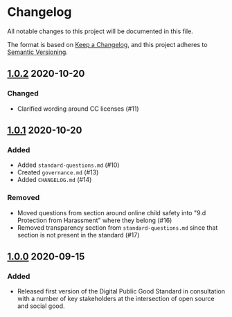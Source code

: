 # Changelog
All notable changes to this project will be documented in this file.

The format is based on [Keep a Changelog](https://keepachangelog.com/en/1.0.0/),
and this project adheres to [Semantic Versioning](https://semver.org/spec/v2.0.0.html).

## [1.0.2] 2020-10-20

### Changed
- Clarified wording around CC licenses (#11)

## [1.0.1] 2020-10-20

### Added
- Added `standard-questions.md` (#10)
- Created `governance.md` (#13)
- Added `CHANGELOG.md` (#14)

### Removed
- Moved questions from section around online child safety into "9.d Protection from Harassment" where they belong (#16)
- Removed transparency section from `standard-questions.md` since that section is not present in the standard (#17)

## [1.0.0] 2020-09-15

### Added
- Released first version of the Digital Public Good Standard in consultation with a number of key stakeholders at the intersection of open source and social good.

[1.0.2]: https://github.com/unicef/publicgoods-candidates/compare/v1.0.1...v1.0.2
[1.0.1]: https://github.com/unicef/publicgoods-candidates/compare/v1.0.0...v1.0.1
[1.0.0]: https://github.com/unicef/publicgoods-candidates/releases/tag/v1.0.0
